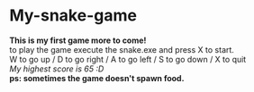 # My-snake-game
**This is my first game more to come!** <br />
to play the game execute the snake.exe and press X to start. <br />
W to go up / D to go right / A to go left / S to go down / X to quit <br />
*My highest score is 65 :D* <br />
**ps: sometimes the game doesn't spawn food.**
